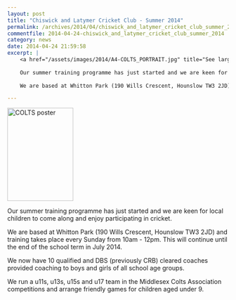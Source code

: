 ```yaml
---
layout: post
title: "Chiswick and Latymer Cricket Club - Summer 2014"
permalink: /archives/2014/04/chiswick_and_latymer_cricket_club_summer_2014.html
commentfile: 2014-04-24-chiswick_and_latymer_cricket_club_summer_2014
category: news
date: 2014-04-24 21:59:58
excerpt: |
    <a href="/assets/images/2014/A4-COLTS_PORTRAIT.jpg" title="See larger version of - COLTS poster"><img src="/assets/images/2014/A4-COLTS_PORTRAIT_thumb.jpg" width="150" height="212" alt="COLTS poster" class="photo right" /></a>
    
    Our summer training programme has just started and we are keen for local children to come along and enjoy participating in cricket.
    
    We are based at Whitton Park (190 Wills Crescent, Hounslow TW3 2JD) and training takes place every Sunday from 10am - 12pm. This will continue until the end of the school term in July 2014.

---
```


<a href="/assets/images/2014/A4-COLTS_PORTRAIT.jpg" title="See larger version of - COLTS poster"><img src="/assets/images/2014/A4-COLTS_PORTRAIT_thumb.jpg" width="150" height="212" alt="COLTS poster" class="photo right" /></a>

Our summer training programme has just started and we are keen for local children to come along and enjoy participating in cricket.

We are based at Whitton Park (190 Wills Crescent, Hounslow TW3 2JD) and training takes place every Sunday from 10am - 12pm. This will continue until the end of the school term in July 2014.

We now have 10 qualified and DBS (previously CRB) cleared coaches provided coaching to boys and girls of all school age groups.

We run a u11s, u13s, u15s and u17 team in the Middlesex Colts Association competitions and arrange friendly games for children aged under 9.
